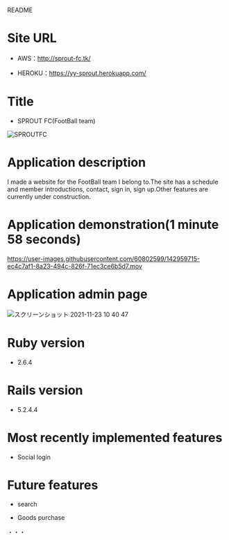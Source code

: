 README
# Site URL

* AWS：http://sprout-fc.tk/

* HEROKU：https://yy-sprout.herokuapp.com/

# Title

* SPROUT FC(FootBall team)

![SPROUTFC](https://user-images.githubusercontent.com/60802599/142957762-6c2eed13-3ada-4a72-a2c6-9919fb58769b.jpeg)

# Application description

I made a website for the FootBall team I belong to.The site has a schedule and member introductions, contact, sign in, sign up.Other features are currently under construction.

# Application demonstration(1 minute 58 seconds)

https://user-images.githubusercontent.com/60802599/142959715-ec4c7af1-8a23-494c-826f-71ec3ce6b5d7.mov

# Application admin page
![スクリーンショット 2021-11-23 10 40 47](https://user-images.githubusercontent.com/60802599/142959928-2aa42b69-7184-44c5-add7-a681d0754b9f.png)

# Ruby version
 
* 2.6.4

# Rails version

* 5.2.4.4

# Most recently implemented features

* Social login

# Future features

* search

* Goods purchase

・・・
